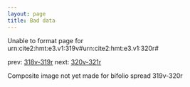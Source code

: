 ```yaml
---
layout: page
title: Bad data
---
```


Unable to format page for urn:cite2:hmt:e3.v1:319v#urn:cite2:hmt:e3.v1:320r#

prev: [318v-319r](../318v-319r/) next: [320v-321r](../320v-321r/)

Composite image not yet made for bifolio spread 319v-320r

